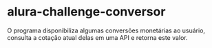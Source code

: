 # alura-challenge-conversor
O programa disponibiliza algumas conversões monetárias ao usuário, consulta a cotação atual delas em uma API e retorna este valor.
